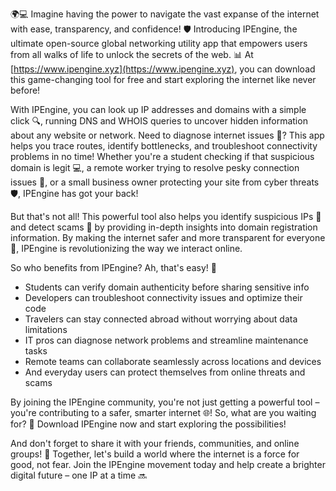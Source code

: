 🌍💻 Imagine having the power to navigate the vast expanse of the internet with ease, transparency, and confidence! 🛡️ Introducing IPEngine, the ultimate open-source global networking utility app that empowers users from all walks of life to unlock the secrets of the web. 📊 At [https://www.ipengine.xyz](https://www.ipengine.xyz), you can download this game-changing tool for free and start exploring the internet like never before!

With IPEngine, you can look up IP addresses and domains with a simple click 🔍, running DNS and WHOIS queries to uncover hidden information about any website or network. Need to diagnose internet issues 📡? This app helps you trace routes, identify bottlenecks, and troubleshoot connectivity problems in no time! Whether you're a student checking if that suspicious domain is legit 💻, a remote worker trying to resolve pesky connection issues 🏢, or a small business owner protecting your site from cyber threats 🛡️, IPEngine has got your back!

But that's not all! This powerful tool also helps you identify suspicious IPs 👀 and detect scams 🚨 by providing in-depth insights into domain registration information. By making the internet safer and more transparent for everyone 🌟, IPEngine is revolutionizing the way we interact online.

So who benefits from IPEngine? Ah, that's easy! 💪

* Students can verify domain authenticity before sharing sensitive info
* Developers can troubleshoot connectivity issues and optimize their code
* Travelers can stay connected abroad without worrying about data limitations
* IT pros can diagnose network problems and streamline maintenance tasks
* Remote teams can collaborate seamlessly across locations and devices
* And everyday users can protect themselves from online threats and scams

By joining the IPEngine community, you're not just getting a powerful tool – you're contributing to a safer, smarter internet 🌐! So, what are you waiting for? 🎉 Download IPEngine now and start exploring the possibilities!

And don't forget to share it with your friends, communities, and online groups! 💬 Together, let's build a world where the internet is a force for good, not fear. Join the IPEngine movement today and help create a brighter digital future – one IP at a time 🔜